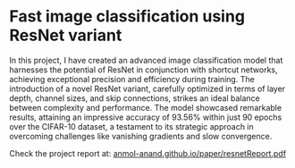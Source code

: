 # Fast image classification using ResNet variant

In this project, I have created an advanced image classification model that harnesses the potential of ResNet in conjunction with shortcut networks, achieving exceptional precision and efficiency during training. The introduction of a novel ResNet variant, carefully optimized in terms of layer depth, channel sizes, and skip connections, strikes an ideal balance between complexity and performance. The model showcased remarkable results, attaining an impressive accuracy of 93.56% within just 90 epochs over the CIFAR-10 dataset, a testament to its strategic approach in overcoming challenges like vanishing gradients and slow convergence.

Check the project report at: [anmol-anand.github.io/paper/resnetReport.pdf](https://anmol-anand.github.io/paper/resnetReport.pdf)
